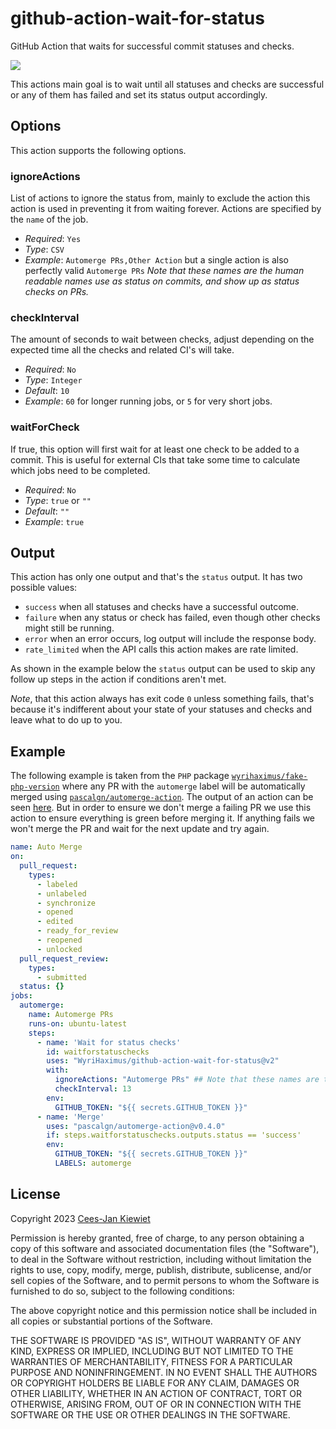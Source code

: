 # github-action-wait-for-status

GitHub Action that waits for successful commit statuses and checks.

![](images/action.png)

This actions main goal is to wait until all statuses and checks are successful or any of them has failed and set its
status output accordingly.

## Options

This action supports the following options.

### ignoreActions

List of actions to ignore the status from, mainly to exclude the action this action is used in preventing it from waiting forever. Actions are specified by the `name` of the job.

* *Required*: `Yes`
* *Type*: `CSV`
* *Example*: `Automerge PRs,Other Action` but a single action is also perfectly valid `Automerge PRs` *Note that these names are the human readable names use as status on commits, and show up as status checks on PRs.*

### checkInterval

The amount of seconds to wait between checks, adjust depending on the expected time all the checks and related CI's will take.

* *Required*: `No`
* *Type*: `Integer`
* *Default*: `10`
* *Example*: `60` for longer running jobs, or `5` for very short jobs.

### waitForCheck

If true, this option will first wait for at least one check to be added to a commit. This is useful for external CIs that take some time to calculate which jobs need to be completed.

* *Required*: `No`
* *Type*: `true` or `""`
* *Default*: `""`
* *Example*: `true`

## Output

This action has only one output and that's the `status` output. It has two possible values:

* `success` when all statuses and checks have a successful outcome.
* `failure` when any status or check has failed, even though other checks might still be running.
* `error` when an error occurs, log output will include the response body.
* `rate_limited` when the API calls this action makes are rate limited.

As shown in the example below the `status` output can be used to skip any follow up steps in the action if conditions aren't met.

*Note*, that this action always has exit code `0` unless something fails, that's because it's indifferent about your
state of your statuses and checks and leave what to do up to you.

## Example

The following example is taken from the `PHP` package [`wyrihaximus/fake-php-version`](https://github.com/wyrihaximus/php-fake-php-version/)
where any PR with the `automerge` label will be automatically merged using [`pascalgn/automerge-action`](https://github.com/marketplace/actions/merge-pull-requests).
The output of an action can be seen [here](https://github.com/WyriHaximus/php-fake-php-version/commit/0de3b06ee111ccc8b600219b95cebe4b434bef63/checks?check_suite_id=263513218).
But in order to ensure we don't merge a failing PR we use this action to ensure everything is green before merging it.
If anything fails we won't merge the PR and wait for the next update and try again.

```yaml
name: Auto Merge
on:
  pull_request:
    types:
      - labeled
      - unlabeled
      - synchronize
      - opened
      - edited
      - ready_for_review
      - reopened
      - unlocked
  pull_request_review:
    types:
      - submitted
  status: {}
jobs:
  automerge:
    name: Automerge PRs
    runs-on: ubuntu-latest
    steps:
      - name: 'Wait for status checks'
        id: waitforstatuschecks
        uses: "WyriHaximus/github-action-wait-for-status@v2"
        with:
          ignoreActions: "Automerge PRs" ## Note that these names are the human readable names use as status on commits, and show up as status checks on PRs.
          checkInterval: 13
        env:
          GITHUB_TOKEN: "${{ secrets.GITHUB_TOKEN }}"
      - name: 'Merge'
        uses: "pascalgn/automerge-action@v0.4.0"
        if: steps.waitforstatuschecks.outputs.status == 'success'
        env:
          GITHUB_TOKEN: "${{ secrets.GITHUB_TOKEN }}"
          LABELS: automerge
```

## License ##

Copyright 2023 [Cees-Jan Kiewiet](http://wyrihaximus.net/)

Permission is hereby granted, free of charge, to any person
obtaining a copy of this software and associated documentation
files (the "Software"), to deal in the Software without
restriction, including without limitation the rights to use,
copy, modify, merge, publish, distribute, sublicense, and/or sell
copies of the Software, and to permit persons to whom the
Software is furnished to do so, subject to the following
conditions:

The above copyright notice and this permission notice shall be
included in all copies or substantial portions of the Software.

THE SOFTWARE IS PROVIDED "AS IS", WITHOUT WARRANTY OF ANY KIND,
EXPRESS OR IMPLIED, INCLUDING BUT NOT LIMITED TO THE WARRANTIES
OF MERCHANTABILITY, FITNESS FOR A PARTICULAR PURPOSE AND
NONINFRINGEMENT. IN NO EVENT SHALL THE AUTHORS OR COPYRIGHT
HOLDERS BE LIABLE FOR ANY CLAIM, DAMAGES OR OTHER LIABILITY,
WHETHER IN AN ACTION OF CONTRACT, TORT OR OTHERWISE, ARISING
FROM, OUT OF OR IN CONNECTION WITH THE SOFTWARE OR THE USE OR
OTHER DEALINGS IN THE SOFTWARE.
